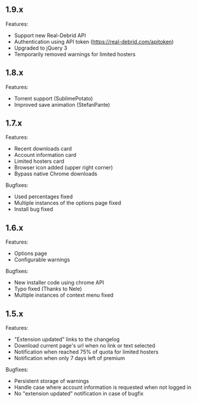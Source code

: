 ## 1.9.x

Features:

 - Support new Real-Debrid API
 - Authentication using API token (https://real-debrid.com/apitoken)
 - Upgraded to jQuery 3
 - Temporarily removed warnings for limited hosters

## 1.8.x

Features:

 - Torrent support (SublimePotato)
 - Improved save animation (StefanPante)

## 1.7.x

Features:

 - Recent downloads card
 - Account information card
 - Limited hosters card
 - Browser icon added (upper right corner)
 - Bypass native Chrome downloads

Bugfixes:

 - Used percentages fixed
 - Multiple instances of the options page fixed
 - Install bug fixed

## 1.6.x

Features:

 - Options page
 - Configurable warnings

Bugfixes:

 - New installer code using chrome API
 - Typo fixed (Thanks to Nele)
 - Multiple instances of context menu fixed

## 1.5.x

Features:

 - "Extension updated" links to the changelog
 - Download current page's url when no link or text selected
 - Notification when reached 75% of quota for limited hosters
 - Notification when only 7 days left of premium

Bugfixes:

 - Persistent storage of warnings
 - Handle case where account information is requested when not logged in
 - No "extension updated" notification in case of bugfix
